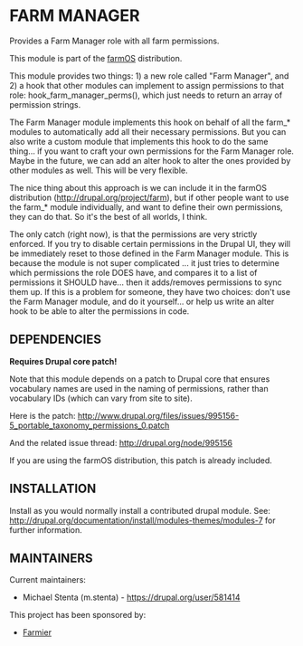 FARM MANAGER
============

Provides a Farm Manager role with all farm permissions.

This module is part of the [farmOS](http://drupal.org/project/farm)
distribution.

This module provides two things: 1) a new role called "Farm Manager", and 2) a
hook that other modules can implement to assign permissions to that role:
hook_farm_manager_perms(), which just needs to return an array of permission
strings.

The Farm Manager module implements this hook on behalf of all the farm_*
modules to automatically add all their necessary permissions. But you can also
write a custom module that implements this hook to do the same thing... if you
want to craft your own permissions for the Farm Manager role. Maybe in the
future, we can add an alter hook to alter the ones provided by other modules as
well. This will be very flexible.

The nice thing about this approach is we can include it in the farmOS
distribution (http://drupal.org/project/farm), but if other people want to use
the farm_* module individually, and want to define their own permissions, they
can do that. So it's the best of all worlds, I think.

The only catch (right now), is that the permissions are very strictly enforced.
If you try to disable certain permissions in the Drupal UI, they will be
immediately reset to those defined in the Farm Manager module. This is because
the module is not super complicated ... it just tries to determine which
permissions the role DOES have, and compares it to a list of permissions it
SHOULD have... then it adds/removes permissions to sync them up. If this is a
problem for someone, they have two choices: don't use the Farm Manager module,
and do it yourself... or help us write an alter hook to be able to alter the
permissions in code.

DEPENDENCIES
------------

**Requires Drupal core patch!**

Note that this module depends on a patch to Drupal core that ensures vocabulary
names are used in the naming of permissions, rather than vocabulary IDs (which
can vary from site to site).

Here is the patch: http://www.drupal.org/files/issues/995156-5_portable_taxonomy_permissions_0.patch

And the related issue thread: http://drupal.org/node/995156

If you are using the farmOS distribution, this patch is already included.

INSTALLATION
------------

Install as you would normally install a contributed drupal module. See:
http://drupal.org/documentation/install/modules-themes/modules-7 for further
information.

MAINTAINERS
-----------

Current maintainers:
 * Michael Stenta (m.stenta) - https://drupal.org/user/581414

This project has been sponsored by:
 * [Farmier](http://farmier.com)
